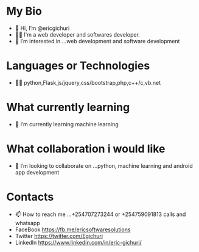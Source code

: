 # My Bio
- 👋 Hi, I’m @ericgichuri
- 👨‍💻 I'm a web developer and softwares developer.
- 👀 I’m interested in ...web development and software development
# Languages or Technologies
- 👨‍💻 python,Flask,js/jquery,css/bootstrap,php,c++/c,vb.net
# What currently learning
- 🌱 I’m currently learning machine learning
# What collaboration i would like
- 💞️ I’m looking to collaborate on ...python, machine learning and android app development
# Contacts
- 📫 How to reach me ...+254707273244 or +254759091813 calls and whatsapp 
-   FaceBook https://fb.me/ericsoftwaresolutions
-   Twitter https://twitter.com/Egichuri
-   LinkedIn https://www.linkedin.com/in/eric-gichuri/


<!---
ericgichuri/ericgichuri is a ✨ special ✨ repository because its `README.md` (this file) appears on your GitHub profile.
You can click the Preview link to take a look at your changes.
--->
